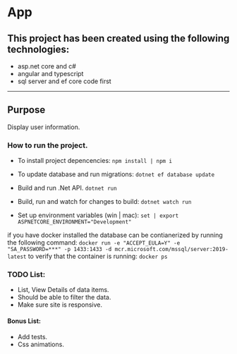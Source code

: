 # App

## This project has been created using the following technologies:

- asp.net core and c#
- angular and typescript
- sql server and ef core code first

---

## Purpose

Display user information.

### How to run the project.

- To install project depencencies:
  `npm install | npm i`

- To update database and run migrations:
  `dotnet ef database update`

- Build and run .Net API.
  `dotnet run`

- Build, run and watch for changes to build:
  `dotnet watch run`

- Set up environment variables (win | mac):
  `set | export ASPNETCORE_ENVIRONMENT="Development"`

if you have docker installed the database can be contianerized by running the following command:
`docker run -e "ACCEPT_EULA=Y" -e "SA_PASSWORD=***" -p 1433:1433 -d mcr.microsoft.com/mssql/server:2019-latest`
to verify that the container is running:
`docker ps`

### TODO List:

- List, View Details of data items.
- Should be able to filter the data.
- Make sure site is responsive.

#### Bonus List:

- Add tests.
- Css animations.
